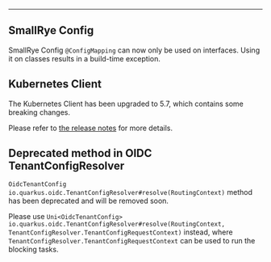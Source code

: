 ---
## SmallRye Config

SmallRye Config `@ConfigMapping` can now only be used on interfaces. Using it on classes results in a build-time exception.

## Kubernetes Client

The Kubernetes Client has been upgraded to 5.7, which contains some breaking changes.

Please refer to [the release notes](https://github.com/fabric8io/kubernetes-client/releases/tag/v5.7.0) for more details.

## Deprecated method in OIDC TenantConfigResolver

`OidcTenantConfig io.quarkus.oidc.TenantConfigResolver#resolve(RoutingContext)` method has been deprecated and will be removed soon.

Please use `Uni<OidcTenantConfig> io.quarkus.oidc.TenantConfigResolver#resolve(RoutingContext, TenantConfigResolver.TenantConfigRequestContext)` instead, where `TenantConfigResolver.TenantConfigRequestContext` can be used to run the blocking tasks.